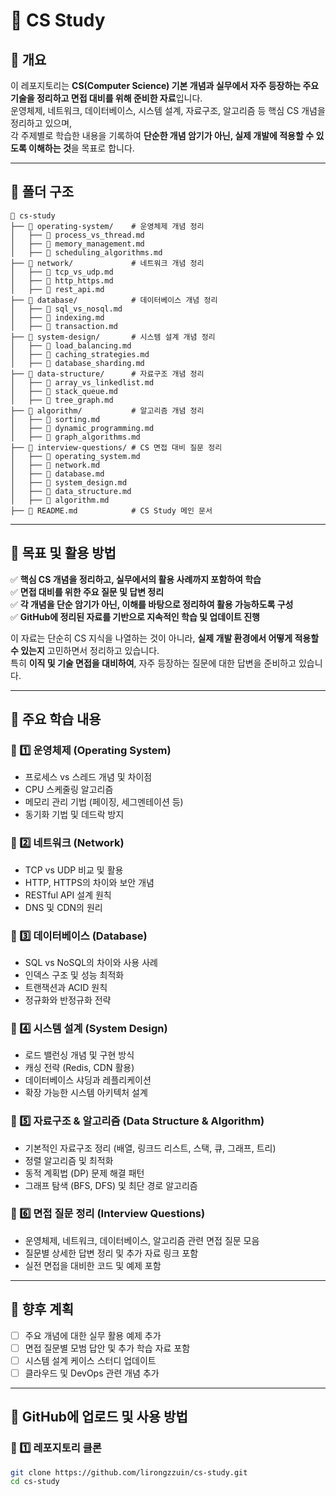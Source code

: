 # 🚀 CS Study

## 📌 개요
이 레포지토리는 **CS(Computer Science) 기본 개념과 실무에서 자주 등장하는 주요 기술을 정리하고 면접 대비를 위해 준비한 자료**입니다.  
운영체제, 네트워크, 데이터베이스, 시스템 설계, 자료구조, 알고리즘 등 핵심 CS 개념을 정리하고 있으며,  
각 주제별로 학습한 내용을 기록하여 **단순한 개념 암기가 아닌, 실제 개발에 적용할 수 있도록 이해하는 것**을 목표로 합니다.

---

## 📂 폴더 구조
```
📂 cs-study  
├── 📁 operating-system/    # 운영체제 개념 정리  
│   ├── 📄 process_vs_thread.md  
│   ├── 📄 memory_management.md  
│   ├── 📄 scheduling_algorithms.md   
├── 📁 network/             # 네트워크 개념 정리  
│   ├── 📄 tcp_vs_udp.md  
│   ├── 📄 http_https.md  
│   ├── 📄 rest_api.md  
├── 📁 database/            # 데이터베이스 개념 정리  
│   ├── 📄 sql_vs_nosql.md  
│   ├── 📄 indexing.md  
│   ├── 📄 transaction.md  
├── 📁 system-design/       # 시스템 설계 개념 정리  
│   ├── 📄 load_balancing.md  
│   ├── 📄 caching_strategies.md  
│   ├── 📄 database_sharding.md  
├── 📁 data-structure/      # 자료구조 개념 정리  
│   ├── 📄 array_vs_linkedlist.md  
│   ├── 📄 stack_queue.md  
│   ├── 📄 tree_graph.md  
├── 📁 algorithm/           # 알고리즘 개념 정리  
│   ├── 📄 sorting.md  
│   ├── 📄 dynamic_programming.md  
│   ├── 📄 graph_algorithms.md  
├── 📁 interview-questions/ # CS 면접 대비 질문 정리  
│   ├── 📄 operating_system.md  
│   ├── 📄 network.md  
│   ├── 📄 database.md  
│   ├── 📄 system_design.md  
│   ├── 📄 data_structure.md  
│   ├── 📄 algorithm.md   
├── 📄 README.md            # CS Study 메인 문서  
```

---

## 🎯 목표 및 활용 방법
✅ **핵심 CS 개념을 정리하고, 실무에서의 활용 사례까지 포함하여 학습**  
✅ **면접 대비를 위한 주요 질문 및 답변 정리**  
✅ **각 개념을 단순 암기가 아닌, 이해를 바탕으로 정리하여 활용 가능하도록 구성**  
✅ **GitHub에 정리된 자료를 기반으로 지속적인 학습 및 업데이트 진행**  

이 자료는 단순히 CS 지식을 나열하는 것이 아니라, **실제 개발 환경에서 어떻게 적용할 수 있는지** 고민하면서 정리하고 있습니다.  
특히 **이직 및 기술 면접을 대비하여**, 자주 등장하는 질문에 대한 답변을 준비하고 있습니다.

---

## 📖 주요 학습 내용
### 📌 1️⃣ 운영체제 (Operating System)
- 프로세스 vs 스레드 개념 및 차이점
- CPU 스케줄링 알고리즘
- 메모리 관리 기법 (페이징, 세그멘테이션 등)
- 동기화 기법 및 데드락 방지

### 📌 2️⃣ 네트워크 (Network)
- TCP vs UDP 비교 및 활용
- HTTP, HTTPS의 차이와 보안 개념
- RESTful API 설계 원칙
- DNS 및 CDN의 원리

### 📌 3️⃣ 데이터베이스 (Database)
- SQL vs NoSQL의 차이와 사용 사례
- 인덱스 구조 및 성능 최적화
- 트랜잭션과 ACID 원칙
- 정규화와 반정규화 전략

### 📌 4️⃣ 시스템 설계 (System Design)
- 로드 밸런싱 개념 및 구현 방식
- 캐싱 전략 (Redis, CDN 활용)
- 데이터베이스 샤딩과 레플리케이션
- 확장 가능한 시스템 아키텍처 설계

### 📌 5️⃣ 자료구조 & 알고리즘 (Data Structure & Algorithm)
- 기본적인 자료구조 정리 (배열, 링크드 리스트, 스택, 큐, 그래프, 트리)
- 정렬 알고리즘 및 최적화
- 동적 계획법 (DP) 문제 해결 패턴
- 그래프 탐색 (BFS, DFS) 및 최단 경로 알고리즘

### 📌 6️⃣ 면접 질문 정리 (Interview Questions)
- 운영체제, 네트워크, 데이터베이스, 알고리즘 관련 면접 질문 모음
- 질문별 상세한 답변 정리 및 추가 자료 링크 포함
- 실전 면접을 대비한 코드 및 예제 포함

---

## 📌 향후 계획
- [ ] 주요 개념에 대한 실무 활용 예제 추가  
- [ ] 면접 질문별 모범 답안 및 추가 학습 자료 포함  
- [ ] 시스템 설계 케이스 스터디 업데이트  
- [ ] 클라우드 및 DevOps 관련 개념 추가  

---

## 🚀 GitHub에 업로드 및 사용 방법
### 📌 1️⃣ 레포지토리 클론
```bash
git clone https://github.com/lirongzzuin/cs-study.git
cd cs-study
```
